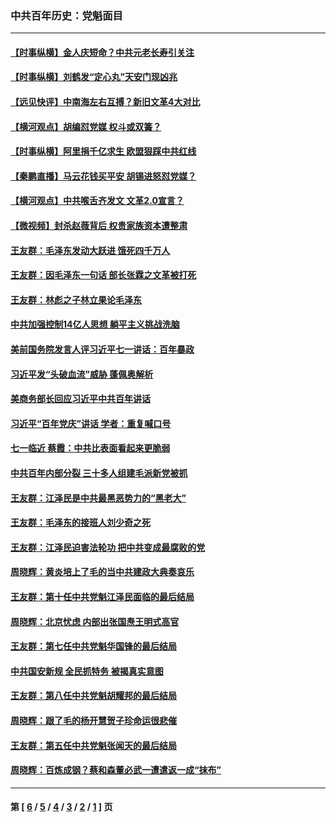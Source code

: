 ### 中共百年历史：党魁面目
---
#### [【时事纵横】金人庆短命？中共元老长寿引关注](../../pages/nf1176107/n13217934.md?09270430) 
#### [【时事纵横】刘鹤发“定心丸”天安门现凶兆](../../pages/nf1176107/n13215416.md?09270430) 
#### [【远见快评】中南海左右互搏？新旧文革4大对比](../../pages/nf1176107/n13214745.md?09270430) 
#### [【横河观点】胡编怼党媒 权斗或双簧？](../../pages/nf1176107/n13210864.md?09270430) 
#### [【时事纵横】阿里捐千亿求生 欧盟狠踩中共红线](../../pages/nf1176107/n13206431.md?09270430) 
#### [【秦鹏直播】马云花钱买平安 胡锡进怒怼党媒？](../../pages/nf1176107/n13206392.md?09270430) 
#### [【横河观点】中共喉舌齐发文 文革2.0宣言？](../../pages/nf1176107/n13201248.md?09270430) 
#### [【微视频】封杀赵薇背后 权贵家族资本遭整肃](../../pages/nf1176107/n13197798.md?09270430) 
#### [王友群：毛泽东发动大跃进 饿死四千万人](../../pages/nf1176107/n13177158.md?09270430) 
#### [王友群：因毛泽东一句话 部长张霖之文革被打死](../../pages/nf1176107/n13161711.md?09270430) 
#### [王友群：林彪之子林立果论毛泽东](../../pages/nf1176107/n13128622.md?09270430) 
#### [中共加强控制14亿人思想 躺平主义挑战洗脑](../../pages/nf1176107/n13094299.md?09270430) 
#### [美前国务院发言人评习近平七一讲话：百年暴政](../../pages/nf1176107/n13066986.md?09270430) 
#### [习近平发“头破血流”威胁 蓬佩奥解析](../../pages/nf1176107/n13063604.md?09270430) 
#### [美商务部长回应习近平中共百年讲话](../../pages/nf1176107/n13062903.md?09270430) 
#### [习近平“百年党庆”讲话 学者：重复喊口号](../../pages/nf1176107/n13061411.md?09270430) 
#### [七一临近 蔡霞：中共比表面看起来更脆弱](../../pages/nf1176107/n13056418.md?09270430) 
#### [中共百年内部分裂 三十多人组建毛派新党被抓](../../pages/nf1176107/n13044023.md?09270430) 
#### [王友群：江泽民是中共最黑恶势力的“黑老大”](../../pages/nf1176107/n13022180.md?09270430) 
#### [王友群：毛泽东的接班人刘少奇之死](../../pages/nf1176107/n12991772.md?09270430) 
#### [王友群：江泽民迫害法轮功 把中共变成最腐败的党](../../pages/nf1176107/n12947347.md?09270430) 
#### [周晓辉：黄炎培上了毛的当中共建政大典奏哀乐](../../pages/nf1176107/n12942780.md?09270430) 
#### [王友群：第十任中共党魁江泽民面临的最后结局](../../pages/nf1176107/n12933748.md?09270430) 
#### [周晓辉：北京忧虑 内部出张国焘王明式高官](../../pages/nf1176107/n12931709.md?09270430) 
#### [王友群：第七任中共党魁华国锋的最后结局](../../pages/nf1176107/n12918457.md?09270430) 
#### [中共国安新规 全民抓特务 被揭真实意图](../../pages/nf1176107/n12911615.md?09270430) 
#### [王友群：第八任中共党魁胡耀邦的最后结局](../../pages/nf1176107/n12902918.md?09270430) 
#### [周晓辉：跟了毛的杨开慧贺子珍命运很悲催](../../pages/nf1176107/n12877804.md?09270430) 
#### [王友群：第五任中共党魁张闻天的最后结局](../../pages/nf1176107/n12865420.md?09270430) 
#### [周晓辉：百炼成钢？蔡和森董必武一遭遣返一成“抹布”](../../pages/nf1176107/n12854806.md?09270430) 

---
#### 第 [ [6](./6.md?09270430) / [5](./5.md?09270430) / [4](./4.md?09270430) / [3](./3.md?09270430) / [2](./2.md?09270430) / [1](./1.md?09270430) ] 页
